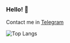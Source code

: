 ### Hello! 👋

Contact me in [Telegram](https://t.me/elisey999)

![Top Langs](https://github-readme-stats.vercel.app/api/top-langs/?username=inspired99&theme=tokyonight)



